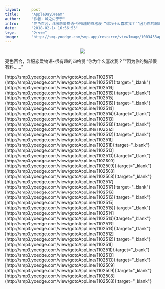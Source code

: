 ```yaml
---
layout:     post
title:      "AppleDayDream"
author:     "作者：城之内宁宁"
intro:      "亮色百合，洋服恋爱物语~很有趣的四格漫 “你为什么喜欢我？”“因为你的胸部很有料……”"
date:       "2018-02-14 16:56:53"
tags:       "Dream"
image:      "http://smp.yoedge.com/smp-app/resource/viewImage/1003453appline.png"
---
```

<div style="text-align: center">
<p><img src="http://smp.yoedge.com/smp-app/resource/viewImage/1003453appline.png"/></p>
</div>
<p class="post-meta">
<span>亮色百合，洋服恋爱物语~很有趣的四格漫 “你为什么喜欢我？”“因为你的胸部很有料……”</span>
</p>
[http://smp3.yoedge.com/view/gotoAppLine/1102517](http://smp3.yoedge.com/view/gotoAppLine/1102517){:target="_blank"}
[http://smp3.yoedge.com/view/gotoAppLine/1102516](http://smp3.yoedge.com/view/gotoAppLine/1102516){:target="_blank"}
[http://smp3.yoedge.com/view/gotoAppLine/1102515](http://smp3.yoedge.com/view/gotoAppLine/1102515){:target="_blank"}
[http://smp3.yoedge.com/view/gotoAppLine/1102514](http://smp3.yoedge.com/view/gotoAppLine/1102514){:target="_blank"}
[http://smp3.yoedge.com/view/gotoAppLine/1102513](http://smp3.yoedge.com/view/gotoAppLine/1102513){:target="_blank"}
[http://smp3.yoedge.com/view/gotoAppLine/1102512](http://smp3.yoedge.com/view/gotoAppLine/1102512){:target="_blank"}
[http://smp3.yoedge.com/view/gotoAppLine/1102511](http://smp3.yoedge.com/view/gotoAppLine/1102511){:target="_blank"}
[http://smp3.yoedge.com/view/gotoAppLine/1102510](http://smp3.yoedge.com/view/gotoAppLine/1102510){:target="_blank"}
[http://smp3.yoedge.com/view/gotoAppLine/1102509](http://smp3.yoedge.com/view/gotoAppLine/1102509){:target="_blank"}
[http://smp3.yoedge.com/view/gotoAppLine/1102508](http://smp3.yoedge.com/view/gotoAppLine/1102508){:target="_blank"}
[http://smp3.yoedge.com/view/gotoAppLine/1102517](http://smp3.yoedge.com/view/gotoAppLine/1102517){:target="_blank"}
[http://smp3.yoedge.com/view/gotoAppLine/1102516](http://smp3.yoedge.com/view/gotoAppLine/1102516){:target="_blank"}
[http://smp3.yoedge.com/view/gotoAppLine/1102515](http://smp3.yoedge.com/view/gotoAppLine/1102515){:target="_blank"}
[http://smp3.yoedge.com/view/gotoAppLine/1102514](http://smp3.yoedge.com/view/gotoAppLine/1102514){:target="_blank"}
[http://smp3.yoedge.com/view/gotoAppLine/1102513](http://smp3.yoedge.com/view/gotoAppLine/1102513){:target="_blank"}
[http://smp3.yoedge.com/view/gotoAppLine/1102512](http://smp3.yoedge.com/view/gotoAppLine/1102512){:target="_blank"}
[http://smp3.yoedge.com/view/gotoAppLine/1102511](http://smp3.yoedge.com/view/gotoAppLine/1102511){:target="_blank"}
[http://smp3.yoedge.com/view/gotoAppLine/1102510](http://smp3.yoedge.com/view/gotoAppLine/1102510){:target="_blank"}
[http://smp3.yoedge.com/view/gotoAppLine/1102509](http://smp3.yoedge.com/view/gotoAppLine/1102509){:target="_blank"}
[http://smp3.yoedge.com/view/gotoAppLine/1102508](http://smp3.yoedge.com/view/gotoAppLine/1102508){:target="_blank"}


